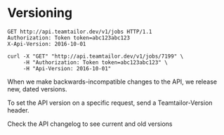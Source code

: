 # Versioning

```http
GET http://api.teamtailor.dev/v1/jobs HTTP/1.1
Authorization: Token token=abc123abc123
X-Api-Version: 2016-10-01
```

```shell
curl -X "GET" "http://api.teamtailor.dev/v1/jobs/7199" \
     -H "Authorization: Token token=abc123abc123" \
     -H "Api-Version: 2016-10-01"
```

When we make backwards-incompatible changes to the API, we release new, dated versions.

To set the API version on a specific request, send a Teamtailor-Version header.

Check the API changelog to see current and old versions
